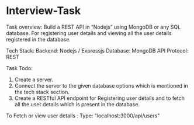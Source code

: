 # Interview-Task

Task overview:
Build a REST API in “Nodejs” using MongoDB or any SQL database. For registering 
user details and viewing all the user details registered in the database.

Tech Stack:
Backend: Nodejs / Expressjs
Database: MongoDB
API Protocol: REST


Task Todo:
1. Create a server.
2. Connect the server to the given database options which is mentioned in the 
tech stack section.
3. Create a RESTful API endpoint for Registering user details and to fetch all the 
user details which is present in the database.


To Fetch or view user details : 
Type: "localhost:3000/api/users"
